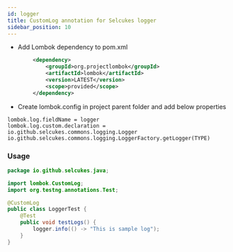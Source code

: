 ```yaml
---
id: logger
title: CustomLog annotation for Selcukes logger
sidebar_position: 10
---
```


* Add Lombok dependency to pom.xml
```xml
        <dependency>
            <groupId>org.projectlombok</groupId>
            <artifactId>lombok</artifactId>
            <version>LATEST</version>
            <scope>provided</scope>
        </dependency>
```
* Create lombok.config in project parent folder and add below properties
```properties
lombok.log.fieldName = logger
lombok.log.custom.declaration = io.github.selcukes.commons.logging.Logger io.github.selcukes.commons.logging.LoggerFactory.getLogger(TYPE)
```
### Usage
```java
package io.github.selcukes.java;

import lombok.CustomLog;
import org.testng.annotations.Test;

@CustomLog
public class LoggerTest {
    @Test
    public void testLogs() {
        logger.info(() -> "This is sample log");
    }
}


```